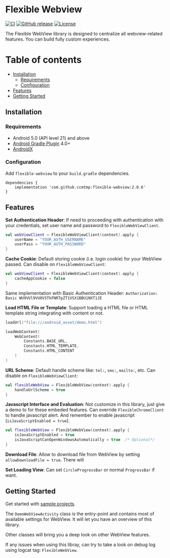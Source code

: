 # Flexible Webview

[![CI](https://github.com/ccmtmp/flexible-webview/workflows/CI/badge.svg)](https://github.com/ccmtmp/flexible-webview/actions?query=workflow%3ACI)
[![GitHub release](https://img.shields.io/github/release/ccmtmp/flexible-webview.svg?maxAge=60)](https://github.com/ccmtmp/flexible-webview/releases)
[![License](https://img.shields.io/github/license/ccmtmp/flexible-webview)](https://github.com/ccmtmp/flexible-webview/blob/master/LICENSE)

The Flexible WebView library is designed to centralize all webview-related features. You can build fully custom experiences.


Table of contents
=================

<!--ts-->
   * [Installation](#installation)
      * [Requirements](#requirements)
      * [Configuration](#configuration)
   * [Features](#features)
   * [Getting Started](#getting-started)
<!--te-->

## Installation

### Requirements

* Android 5.0 (API level 21) and above
* [Android Gradle Plugin](https://developer.android.com/studio/releases/gradle-plugin) 4.0+
* [AndroidX](https://developer.android.com/jetpack/androidx/)

### Configuration

Add `flexible-webview` to your `build.gradle` dependencies.

```
dependencies {
    implementation 'com.github.ccmtmp:flexible-webview:2.0.6'
}
```

## Features

**Set Authentication Header**: If need to proceeding with authentication with your credentials, set user name and password to `FlexibleWebViewClient`.
```kotlin
val webViewClient = FlexibleWebViewClient(context).apply {
    userName = "YOUR_AUTH_USERNAME"
    userPass = "YOUR_AUTH_PASSWORD"
}
```

**Cache Cookie**: Default storing cookie (i.e. login cookie) for your WebView passed. Can disable on `FlexibleWebViewClient`: 
```kotlin
val webViewClient = FlexibleWebViewClient(context).apply {
    cacheAppCookie = false
}
```
Same implementation with Basic Authentication Header: `Authorization: Basic WU9VUl9VU0VSTkFNRTpZT1VSX1BBU1NXT1JE`

**Load HTML File or Template**: Support loading a HTML file or HTML template string integrating with content or not.
```kotlin
loadUrl("file:///android_asset/demo.html")
```
```kotlin
loadWebContent(
    WebContent(
        Constants.BASE_URL,
        Constants.HTML_TEMPLATE,
        Constants.HTML_CONTENT
    )
)
```

**URL Scheme**: Default handle scheme like: `tel:`, `sms:`, `mailto:`, etc. Can disable on `FlexibleWebViewClient`: 
```kotlin
val flexibleWebView = FlexibleWebView(context).apply {
    handleUrlScheme = true
}
```

**Javascript Interface and Evaluation**: Not customize in this library, just give a demo to for these embeded features. Can override `FlexibleChromeClient` to handle javascript alert. And remember to enable javascript (`isJavaScriptEnabled = true`).
```kotlin
val flexibleWebView = FlexibleWebView(context).apply {
    isJavaScriptEnabled = true
    isJavaScriptCanOpenWindowsAutomatically = true  /* Optional*/
}
```

**Download File**: Allow to download file from WebView by setting `allowDownloadFile = true`. There will 

**Set Loading View**: Can set `CircleProgressBar` or normal `ProgressBar` if want. 

## Getting Started

Get started with [sample projects](https://github.com/ccmtmp/flexible-webview/tree/master/sample).

The `DemoWebViewActivity` class is the entry-point and contains most of available settings for WebView. It will let you have an overview of this library.

Other classes will bring you a deep look on other WebView features.

If any issues when using this libray, can try to take a look on debug log using logcat tag: `FlexibleWebView`.
